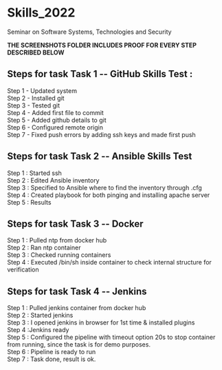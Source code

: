 # Skills_2022
Seminar on Software Systems, Technologies and Security

<b>THE SCREENSHOTS FOLDER INCLUDES PROOF FOR EVERY STEP DESCRIBED BELOW</b><br>

<h2>Steps for task Task 1 -- GitHub Skills Test :</h2>
<p>Step 1 - Updated system<br>
Step 2 - Installed git<br>
Step 3 - Tested git<br>
Step 4 - Added first file to commit<br>
Step 5 - Added github details to git<br>
Step 6 - Configured remote origin<br>
Step 7 - Fixed push errors by adding ssh keys and made first push</p>

<h2>Steps for task Task 2 -- Ansible Skills Test</h2>
<p>Step 1 : Started ssh<br>
Step 2 : Edited Ansible inventory<br>
Step 3 : Specified to Ansible where to find the inventory through .cfg<br>
Step 4 : Created playbook for both pinging and installing apache server<br>
Step 5 : Results</p>

<h2>Steps for task Task 3 -- Docker</h2>
<p>Step 1 : Pulled ntp from docker hub<br>
Step 2 : Ran ntp container<br>
Step 3 : Checked running containers<br>
Step 4 : Executed /bin/sh inside container to check internal structure for verification</p>

<h2>Steps for task Task 4 -- Jenkins</h2>
</p>Step 1 : Pulled jenkins container from docker hub<br>
Step 2 : Started jenkins <br>
Step 3 : I opened jenkins in browser for 1st time & installed plugins<br>
Step 4 :Jenkins ready<br>
Step 5 : Configured the pipeline with timeout option 20s to stop container from running, since the task is for demo purposes.<br>
Step 6 : Pipeline is ready to run<br>
Step 7 : Task done, result is ok.</p>
